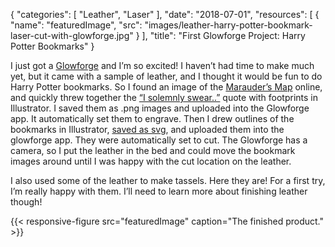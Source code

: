
{
  "categories": [
    "Leather",
    "Laser"
  ],
  "date": "2018-07-01",
  "resources": [
    {
      "name": "featuredImage",
      "src": "images/leather-harry-potter-bookmark-laser-cut-with-glowforge.jpg"
    }
  ],
  "title": "First Glowforge Project: Harry Potter Bookmarks"
}

I just got a [Glowforge](https://glowforge.com/) and I’m so excited! I haven’t had time to make much
yet, but it came with a sample of leather, and I thought it would be fun to do Harry Potter
bookmarks. So I found an image of the [Marauder’s
Map](https://drive.google.com/file/d/1byUjPpBCy4HOcKTOXJVttHJ-E5jLX1cz/view?usp=sharing) online, and
quickly threw together the [“I solemnly
swear..”](https://drive.google.com/file/d/1FtiW0zPvmRnNlqlAwN44D_koQQ-pLVSu/view?usp=sharing) quote
with footprints in Illustrator. I saved them as .png images and uploaded into the Glowforge app. It
automatically set them to engrave. Then I drew outlines of the bookmarks in Illustrator, [saved as
svg](https://drive.google.com/file/d/1hasWGCKp1qeP6pbbclfSSExTJarZeHPE/view?usp=sharing), and
uploaded them into the glowforge app. They were automatically set to cut. The Glowforge has a
camera, so I put the leather in the bed and could move the bookmark images around until I was happy
with the cut location on the leather.

I also used some of the leather to make tassels. Here they are! For a first try, I’m really happy
with them. I’ll need to learn more about finishing leather though!

{{< responsive-figure src="featuredImage" caption="The finished product." >}}
